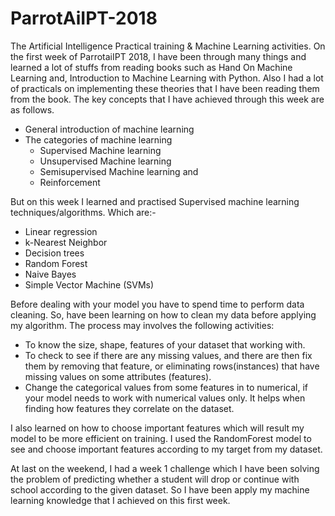 # ParrotAiIPT-2018
The Artificial Intelligence Practical training &amp; Machine Learning activities.
On the first week of ParrotaiIPT 2018, I have been through many things and learned a lot of stuffs from reading books such as Hand On Machine Learning and, Introduction to Machine Learning with Python. Also I had a lot of practicals on implementing these theories that I have been reading them from the book. The key concepts that I have achieved through this week are as follows.
  * General introduction of machine learning
  * The categories of machine learning 
    * Supervised Machine learning
    * Unsupervised Machine learning
    * Semisupervised Machine learning and
    * Reinforcement 

But on this week I learned and practised Supervised machine learning techniques/algorithms.
Which are:-
* Linear regression
* k-Nearest Neighbor
* Decision trees
* Random Forest
* Naive Bayes
* Simple Vector Machine (SVMs)

Before dealing with your model you have to spend time to perform data cleaning. So, have been learning on how to clean my data before applying my algorithm. The process may involves the following activities: 
* To know the size, shape, features of your dataset that working with.
* To check to see if there are any missing values, and there are then fix them by removing that feature, or eliminating rows(instances) that have missing values on some attributes (features).
* Change the categorical values from some features in to numerical, if your model needs to work with numerical values only. It helps when finding how features they correlate on the dataset.

I also learned on how to choose important features which will result my model to be more efficient on training. I used the RandomForest model to see and choose important features according to my target from my dataset.

At last on the weekend, I had a week 1 challenge which I have been solving the problem of predicting whether a student will drop or continue with school according to the given dataset. So I have been apply my machine learning knowledge that I achieved on this first week.

